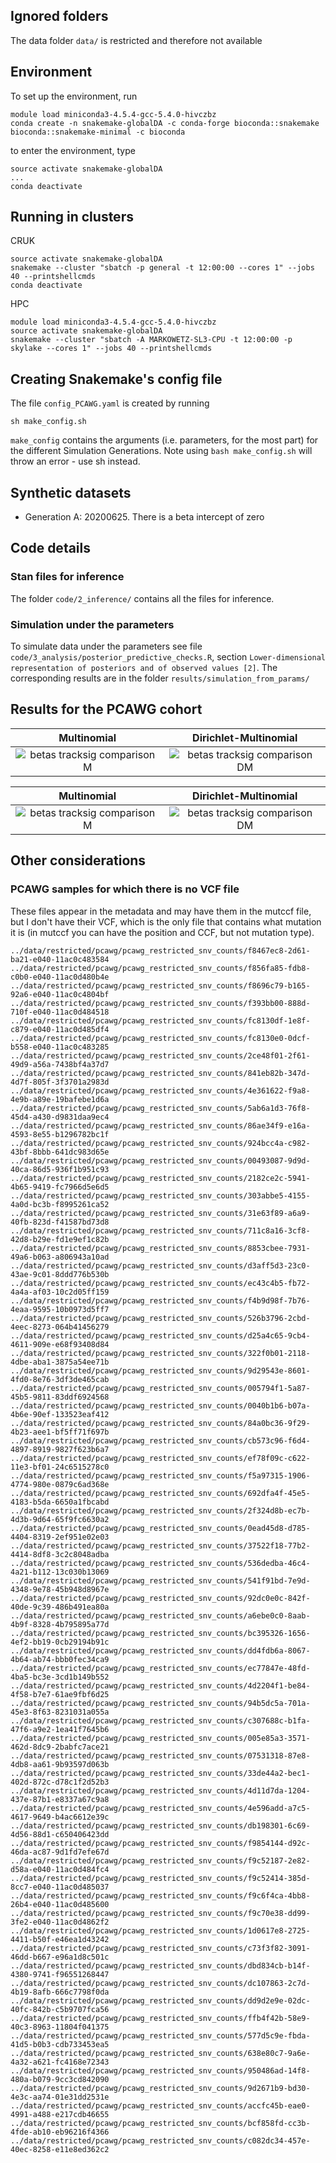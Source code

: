 ## Ignored folders
The data folder `data/` is restricted and therefore not available

## Environment
To set up the environment, run
```
module load miniconda3-4.5.4-gcc-5.4.0-hivczbz
conda create -n snakemake-globalDA -c conda-forge bioconda::snakemake bioconda::snakemake-minimal -c bioconda

```
to enter the environment, type

```
source activate snakemake-globalDA
...
conda deactivate
```

## Running in clusters

CRUK 
```
source activate snakemake-globalDA
snakemake --cluster "sbatch -p general -t 12:00:00 --cores 1" --jobs 40 --printshellcmds
conda deactivate
```

HPC
```
module load miniconda3-4.5.4-gcc-5.4.0-hivczbz
source activate snakemake-globalDA
snakemake --cluster "sbatch -A MARKOWETZ-SL3-CPU -t 12:00:00 -p skylake --cores 1" --jobs 40 --printshellcmds
```

## Creating Snakemake's config file
The file `config_PCAWG.yaml` is created by running
```
sh make_config.sh
```

`make_config` contains the arguments (i.e. parameters, for the most part) for the different Simulation Generations. Note using `bash make_config.sh` will throw an error - use sh instead.

## Synthetic datasets
- Generation A: 20200625. There is a beta intercept of zero




## Code details
### Stan files for inference
The folder `code/2_inference/` contains all the files for inference.

### Simulation under the parameters

To simulate data under the parameters see file `code/3_analysis/posterior_predictive_checks.R`, section `Lower-dimensional representation of posteriors and of observed values [2]`. The corresponding results are in the folder `results/simulation_from_params/`

## Results for the PCAWG cohort

Multinomial             |  Dirichlet-Multinomial
:-------------------------:|:-------------------------:
![betas tracksig comparison M](results/betas/all_betas_zeros.png "")  | ![betas tracksig comparison DM](results/betas/all_betas_zeros_DM.png "")

Multinomial             |  Dirichlet-Multinomial
:-------------------------:|:-------------------------:
![betas tracksig comparison M](results/betas/betas_tracksig_comparison_M.png "")  | ![betas tracksig comparison DM](results/betas/betas_tracksig_comparison_DM.png "")

## Other considerations
### PCAWG samples for which there is no VCF file
These files appear in the metadata and may have them in the mutccf file, but I don't have their VCF, which is the only file that contains what mutation it is (in mutccf you can have the position and CCF, but not mutation type).

```
../data/restricted/pcawg/pcawg_restricted_snv_counts/f8467ec8-2d61-ba21-e040-11ac0c483584
../data/restricted/pcawg/pcawg_restricted_snv_counts/f856fa85-fdb8-c0b0-e040-11ac0d480b4e
../data/restricted/pcawg/pcawg_restricted_snv_counts/f8696c79-b165-92a6-e040-11ac0c4804bf
../data/restricted/pcawg/pcawg_restricted_snv_counts/f393bb00-888d-710f-e040-11ac0d484518
../data/restricted/pcawg/pcawg_restricted_snv_counts/fc8130df-1e8f-c879-e040-11ac0d485df4
../data/restricted/pcawg/pcawg_restricted_snv_counts/fc8130e0-0dcf-b558-e040-11ac0c483285
../data/restricted/pcawg/pcawg_restricted_snv_counts/2ce48f01-2f61-49d9-a56a-7438bf4a37d7
../data/restricted/pcawg/pcawg_restricted_snv_counts/841eb82b-347d-4d7f-805f-3f3701a2983d
../data/restricted/pcawg/pcawg_restricted_snv_counts/4e361622-f9a8-4e9b-a89e-19bafebe1d6a
../data/restricted/pcawg/pcawg_restricted_snv_counts/5ab6a1d3-76f8-45d4-a430-d9831daa9ec4
../data/restricted/pcawg/pcawg_restricted_snv_counts/86ae34f9-e16a-4593-8e55-b1296782bc1f
../data/restricted/pcawg/pcawg_restricted_snv_counts/924bcc4a-c982-43bf-8bbb-641dc983d65e
../data/restricted/pcawg/pcawg_restricted_snv_counts/00493087-9d9d-40ca-86d5-936f1b951c93
../data/restricted/pcawg/pcawg_restricted_snv_counts/2182ce2c-5941-4b65-9419-fc7966d5e6d5
../data/restricted/pcawg/pcawg_restricted_snv_counts/303abbe5-4155-4a0d-bc3b-f8995261ca52
../data/restricted/pcawg/pcawg_restricted_snv_counts/31e63f89-a6a9-40fb-823d-f41587bd73d8
../data/restricted/pcawg/pcawg_restricted_snv_counts/711c8a16-3cf8-42d8-b29e-fd1e9ef1c82b
../data/restricted/pcawg/pcawg_restricted_snv_counts/8853cbee-7931-49a6-b063-a806943a10ad
../data/restricted/pcawg/pcawg_restricted_snv_counts/d3aff5d3-23c0-43ae-9c01-8ddd776b530b
../data/restricted/pcawg/pcawg_restricted_snv_counts/ec43c4b5-fb72-4a4a-af03-10c2d05ff159
../data/restricted/pcawg/pcawg_restricted_snv_counts/f4b9d98f-7b76-4eaa-9595-10b0973d5ff7
../data/restricted/pcawg/pcawg_restricted_snv_counts/526b3796-2cbd-4eec-8273-064b41456279
../data/restricted/pcawg/pcawg_restricted_snv_counts/d25a4c65-9cb4-4611-909e-e68f93408d84
../data/restricted/pcawg/pcawg_restricted_snv_counts/322f0b01-2118-4dbe-aba1-3875a54ee71b
../data/restricted/pcawg/pcawg_restricted_snv_counts/9d29543e-8601-4fd0-8e76-3df3de465cab
../data/restricted/pcawg/pcawg_restricted_snv_counts/005794f1-5a87-45b5-9811-83ddf6924568
../data/restricted/pcawg/pcawg_restricted_snv_counts/0040b1b6-b07a-4b6e-90ef-133523eaf412
../data/restricted/pcawg/pcawg_restricted_snv_counts/84a0bc36-9f29-4b23-aee1-bf5ff71f697b
../data/restricted/pcawg/pcawg_restricted_snv_counts/cb573c96-f6d4-4897-8919-9827f623b6a7
../data/restricted/pcawg/pcawg_restricted_snv_counts/ef78f09c-c622-11e3-bf01-24c6515278c0
../data/restricted/pcawg/pcawg_restricted_snv_counts/f5a97315-1906-4774-980e-0879c6ad368e
../data/restricted/pcawg/pcawg_restricted_snv_counts/692dfa4f-45e5-4183-b5da-6650a1fbcabd
../data/restricted/pcawg/pcawg_restricted_snv_counts/2f324d8b-ec7b-4d3b-9d64-65f9fc6630a2
../data/restricted/pcawg/pcawg_restricted_snv_counts/0ead45d8-d785-4404-8319-2ef951e02e03
../data/restricted/pcawg/pcawg_restricted_snv_counts/37522f18-77b2-4414-8df8-3c2c8048adba
../data/restricted/pcawg/pcawg_restricted_snv_counts/536dedba-46c4-4a21-b112-13c030b13069
../data/restricted/pcawg/pcawg_restricted_snv_counts/541f91bd-7e9d-4348-9e78-45b948d8967e
../data/restricted/pcawg/pcawg_restricted_snv_counts/92dc0e0c-842f-40de-9c39-486b491ea80a
../data/restricted/pcawg/pcawg_restricted_snv_counts/a6ebe0c0-8aab-4b9f-8328-4b795895a77d
../data/restricted/pcawg/pcawg_restricted_snv_counts/bc395326-1656-4ef2-bb19-0cb29194b91c
../data/restricted/pcawg/pcawg_restricted_snv_counts/dd4fdb6a-8067-4b64-ab74-bbb0fec34ca9
../data/restricted/pcawg/pcawg_restricted_snv_counts/ec77847e-48fd-4ba5-bc3e-3cd1b149b552
../data/restricted/pcawg/pcawg_restricted_snv_counts/4d2204f1-be84-4f58-b7e7-61ae9fbf6d25
../data/restricted/pcawg/pcawg_restricted_snv_counts/94b5dc5a-701a-45e3-8f63-8231031a055a
../data/restricted/pcawg/pcawg_restricted_snv_counts/c307688c-b1fa-47f6-a9e2-1ea41f7645b6
../data/restricted/pcawg/pcawg_restricted_snv_counts/005e85a3-3571-462d-8dc9-2babfc7ace21
../data/restricted/pcawg/pcawg_restricted_snv_counts/07531318-87e8-4db8-aa61-9b93597d063b
../data/restricted/pcawg/pcawg_restricted_snv_counts/33de44a2-bec1-402d-872c-d78c1f2d52b3
../data/restricted/pcawg/pcawg_restricted_snv_counts/4d11d7da-1204-437e-87b1-e8337a67c9a8
../data/restricted/pcawg/pcawg_restricted_snv_counts/4e596add-a7c5-4617-9649-b4ac6612e39c
../data/restricted/pcawg/pcawg_restricted_snv_counts/db198301-6c69-4d56-88d1-c650406423dd
../data/restricted/pcawg/pcawg_restricted_snv_counts/f9854144-d92c-46da-ac87-9d1fd7efe67d
../data/restricted/pcawg/pcawg_restricted_snv_counts/f9c52187-2e82-d58a-e040-11ac0d484fc4
../data/restricted/pcawg/pcawg_restricted_snv_counts/f9c52414-385d-8cc7-e040-11ac0d485037
../data/restricted/pcawg/pcawg_restricted_snv_counts/f9c6f4ca-4bb8-26b4-e040-11ac0d485600
../data/restricted/pcawg/pcawg_restricted_snv_counts/f9c70e38-dd99-3fe2-e040-11ac0d4862f2
../data/restricted/pcawg/pcawg_restricted_snv_counts/1d0617e8-2725-4411-b50f-e46ea1d43242
../data/restricted/pcawg/pcawg_restricted_snv_counts/c73f3f82-3091-46dd-b667-e96a1d8c501c
../data/restricted/pcawg/pcawg_restricted_snv_counts/dbd834cb-b14f-4380-9741-f96551268447
../data/restricted/pcawg/pcawg_restricted_snv_counts/dc107863-2c7d-4b19-8afb-666c7798f0da
../data/restricted/pcawg/pcawg_restricted_snv_counts/dd9d2e9e-02dc-40fc-842b-c5b9707fca56
../data/restricted/pcawg/pcawg_restricted_snv_counts/ffb4f42b-58e9-40c3-8963-11804f041375
../data/restricted/pcawg/pcawg_restricted_snv_counts/577d5c9e-fbda-41d5-b0b3-cdb733453ea5
../data/restricted/pcawg/pcawg_restricted_snv_counts/638e80c7-9a6e-4a32-a621-fc4168e72343
../data/restricted/pcawg/pcawg_restricted_snv_counts/950486ad-14f8-480a-b079-9cc3cd842090
../data/restricted/pcawg/pcawg_restricted_snv_counts/9d2671b9-bd30-4e3c-aa74-01e31dd2531e
../data/restricted/pcawg/pcawg_restricted_snv_counts/accfc45b-eae0-4991-a488-e217cdb46655
../data/restricted/pcawg/pcawg_restricted_snv_counts/bcf858fd-cc3b-4fde-ab10-eb96216f4366
../data/restricted/pcawg/pcawg_restricted_snv_counts/c082dc34-457e-40ec-8258-e11e8ed362c2
```
